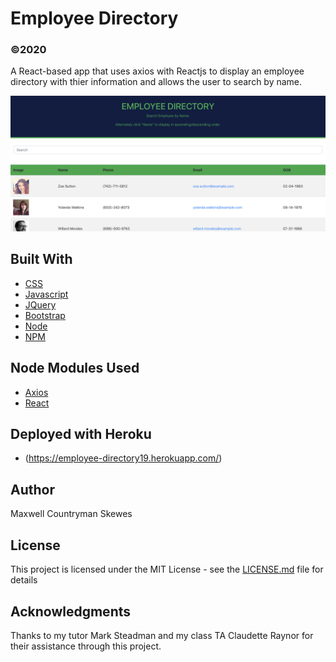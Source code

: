 # Employee Directory
### ©2020
A React-based app that uses axios with Reactjs to display an employee directory with thier information and allows the user to search by name.

![Alt text](./readmeEmployeeDirectory.png?raw=true "AppImage")

## Built With
* [CSS](https://www.w3schools.com/Css)
* [Javascript](https://www.javascript.com)
* [JQuery](https://jquery.com)
* [Bootstrap](https://getbootstrap.com)
* [Node](https://nodejs.org)
* [NPM](https://www.npmjs.com)

## Node Modules Used
* [Axios](https://www.axios.com)
* [React](https://reactjs.org)

## Deployed with Heroku
* (https://employee-directory19.herokuapp.com/)

## Author
Maxwell Countryman Skewes

## License
This project is licensed under the MIT License - see the [LICENSE.md](LICENSE.md) file for details

## Acknowledgments
Thanks to my tutor Mark Steadman and my class TA Claudette Raynor for their assistance through this project.
